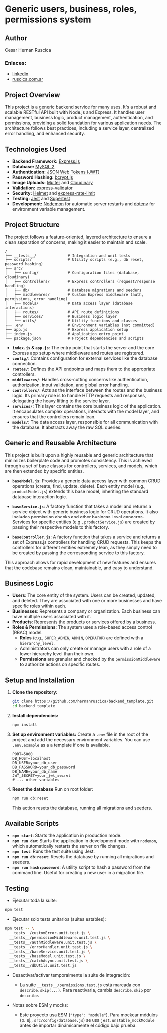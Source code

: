 # Generic users, business, roles, permissions system

## Author 
Cesar Hernan Ruscica 
### Enlaces: 
- <a href= 'https://www.linkedin.com/in/cesar-hernan-ruscica' target="_blank"> linkedin </a>
- <a href= 'https://ruscica.com.ar' target="_blank"> ruscica.com.ar </a>

## Project Overview

This project is a generic backend service for many uses. It's a robust and scalable RESTful API built with Node.js and Express. It handles user management, business logic, product management, authentication, and permissions, providing a solid foundation for various application needs. The architecture follows best practices, including a service layer, centralized error handling, and enhanced security.

## Technologies Used

- **Backend Framework:** [Express.js](https://expressjs.com/)
- **Database:** [MySQL 2](https://github.com/sidorares/node-mysql2)
- **Authentication:** [JSON Web Tokens (JWT)](https://jwt.io/)
- **Password Hashing:** [bcrypt.js](https://github.com/kelektiv/node.bcrypt.js)
- **Image Uploads:** [Multer](https://github.com/expressjs/multer) and [Cloudinary](https://cloudinary.com/)
- **Validation:** [express-validator](https://express-validator.github.io/)
- **Security:** [Helmet](https://helmetjs.github.io/) and [express-rate-limit](https://github.com/nfriedly/express-rate-limit)
- **Testing:** [Jest](https://jestjs.io/) and [Supertest](https://github.com/visionmedia/supertest)
- **Development:** [Nodemon](https://nodemon.io/) for automatic server restarts and [dotenv](https://github.com/motdotla/dotenv) for environment variable management.

## Project Structure

The project follows a feature-oriented, layered architecture to ensure a clean separation of concerns, making it easier to maintain and scale.

```
/
├── __tests__/              # Integration and unit tests
├── scripts/                # Utility scripts (e.g., db reset, password hashing)
├── src/
│   ├── config/             # Configuration files (database, cloudinary)
│   ├── controllers/        # Express controllers (request/response handling)
│   ├── db/                 # Database migrations and seeders
│   ├── middlewares/        # Custom Express middleware (auth, permissions, error handling)
│   ├── models/             # Data access layer (database interactions)
│   ├── routes/             # API route definitions
│   ├── services/           # Business logic layer
│   └── utils/              # Utility functions and classes
├── .env                    # Environment variables (not committed)
├── app.js                  # Express application setup
├── index.js                # Application entry point
└── package.json            # Project dependencies and scripts
```

- **`index.js` & `app.js`**: The entry point that starts the server and the core Express app setup where middleware and routes are registered.
- **`config/`**: Contains configuration for external services like the database connection.
- **`routes/`**: Defines the API endpoints and maps them to the appropriate controllers.
- **`middlewares/`**: Handles cross-cutting concerns like authentication, authorization, input validation, and global error handling.
- **`controllers/`**: Acts as the interface between the routes and the business logic. Its primary role is to handle HTTP requests and responses, delegating the heavy lifting to the service layer.
- **`services/`**: This layer contains the core business logic of the application. It encapsulates complex operations, interacts with the model layer, and ensures that the controllers remain lean.
- **`models/`**: The data access layer, responsible for all communication with the database. It abstracts away the raw SQL queries.

## Generic and Reusable Architecture

This project is built upon a highly reusable and generic architecture that minimizes boilerplate code and promotes consistency. This is achieved through a set of base classes for controllers, services, and models, which are then extended by specific entities.

- **`baseModel.js`**: Provides a generic data access layer with common CRUD operations (create, find, update, delete). Each entity model (e.g., `productModel.js`) extends this base model, inheriting the standard database interaction logic.

- **`baseService.js`**: A factory function that takes a model and returns a service object with generic business logic for CRUD operations. It also includes permission checks and other business-level concerns. Services for specific entities (e.g., `productService.js`) are created by passing their respective models to this factory.

- **`baseController.js`**: A factory function that takes a service and returns a set of Express.js controllers for handling CRUD requests. This keeps the controllers for different entities extremely lean, as they simply need to be created by passing the corresponding service to this factory.

This approach allows for rapid development of new features and ensures that the codebase remains clean, maintainable, and easy to understand.

## Business Logic

- **Users**: The core entity of the system. Users can be created, updated, and deleted. They are associated with one or more businesses and have specific roles within each.
- **Businesses**: Represents a company or organization. Each business can have multiple users associated with it.
- **Products**: Represents the products or services offered by a business.
- **Roles & Permissions**: The system uses a role-based access control (RBAC) model.
    - **Roles** (e.g., `SUPER_ADMIN`, `ADMIN`, `OPERATOR`) are defined with a `hierarchy_level`.
    - Administrators can only create or manage users with a role of a lower hierarchy level than their own.
    - **Permissions** are granular and checked by the `permissionMiddleware` to authorize actions on specific routes.

## Setup and Installation

1.  **Clone the repository:**
    ```bash
    git clone https://github.com/hernanruscica/backend_template.git
    cd backend_template
    ```

2.  **Install dependencies:**
    ```bash
    npm install
    ```

3.  **Set up environment variables:**
    Create a `.env` file in the root of the project and add the necessary environment variables. You can use `.env.example` as a a template if one is available.
    ```
    PORT=5000
    DB_HOST=localhost
    DB_USER=your_db_user
    DB_PASSWORD=your_db_password
    DB_NAME=your_db_name
    JWT_SECRET=your_jwt_secret
    # ... other variables
    ```

4. **Reset the database**
    Run on root folder:
    ```bash
    npm run db:reset
    ```
    This action resets the database, running all migrations and seeders.

## Available Scripts

-   **`npm start`**: Starts the application in production mode.
-   **`npm run dev`**: Starts the application in development mode with `nodemon`, which automatically restarts the server on file changes.
-   **`npm test`**: Runs the test suite using Jest.
-   **`npm run db:reset`**: Resets the database by running all migrations and seeders.
-   **`npm run hash:password`**: A utility script to hash a password from the command line. Useful for creating a new user in a migration file.

## Testing

- Ejecutar toda la suite:

```bash
npm test
```

- Ejecutar solo tests unitarios (suites estables):

```bash
npm test -- \
  __tests__/customError.unit.test.js \
  __tests__/permissionMiddleware.unit.test.js \
  __tests__/authMiddleware.unit.test.js \
  __tests__/errorHandler.unit.test.js \
  __tests__/baseService.unit.test.js \
  __tests__/baseModel.unit.test.js \
  __tests__/catchAsync.unit.test.js \
  __tests__/dbUtils.unit.test.js
```

- Desactivar/activar temporalmente la suite de integración:
  - La suite `__tests__/permissions.test.js` está marcada con `describe.skip(...)`. Para reactivarla, cambia `describe.skip` por `describe`.

- Notas sobre ESM y mocks:
  - Este proyecto usa ESM (`"type": "module"`). Para mockear módulos (p. ej., `src/config/database.js`) se usa `jest.unstable_mockModule` antes de importar dinámicamente el código bajo prueba.
